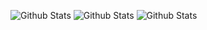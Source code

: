 <!--### Hi there 👋


**Alisher0618/Alisher0618** is a ✨ _special_ ✨ repository because its `README.md` (this file) appears on your GitHub profile.

Here are some ideas to get you started:

- 🔭 I’m currently working on ...
- 🌱 I’m currently learning ...
- 👯 I’m looking to collaborate on ...
- 🤔 I’m looking for help with ...
- 💬 Ask me about ...
- 📫 How to reach me: ...
- 😄 Pronouns: ...
- ⚡ Fun fact: ...
-->
![Github Stats](https://github-readme-stats.vercel.app/api/top-langs?username=Alisher0618&theme=radical&layout=compact)
![Github Stats](https://github-readme-stats.vercel.app/api/pin?username=Alisher0618&theme=radical&layout=compact)
![Github Stats](https://github-readme-stats.vercel.app/api/wakatime?username=Alisher0618&theme=radical&layout=compact)

<!--![GitHub Stats](https://github-readme-stats.vercel.app/api?username=Alisher0618&theme=radical&layout=compact)-->
